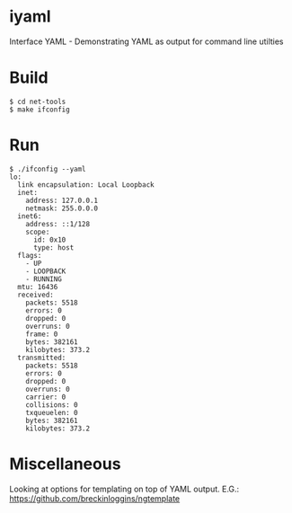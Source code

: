iyaml
=====

Interface YAML - Demonstrating YAML as output for command line utilties

Build
=====

    $ cd net-tools
    $ make ifconfig

Run
===

    $ ./ifconfig --yaml
    lo:
      link encapsulation: Local Loopback
      inet:
        address: 127.0.0.1
        netmask: 255.0.0.0
      inet6:
        address: ::1/128
        scope:
          id: 0x10
          type: host
      flags:
        - UP
        - LOOPBACK
        - RUNNING
      mtu: 16436
      received:
        packets: 5518
        errors: 0
        dropped: 0
        overruns: 0
        frame: 0
        bytes: 382161
        kilobytes: 373.2
      transmitted:
        packets: 5518
        errors: 0
        dropped: 0
        overruns: 0
        carrier: 0
        collisions: 0
        txqueuelen: 0
        bytes: 382161
        kilobytes: 373.2

Miscellaneous
=============

Looking at options for templating on top of YAML output.
E.G.: https://github.com/breckinloggins/ngtemplate

